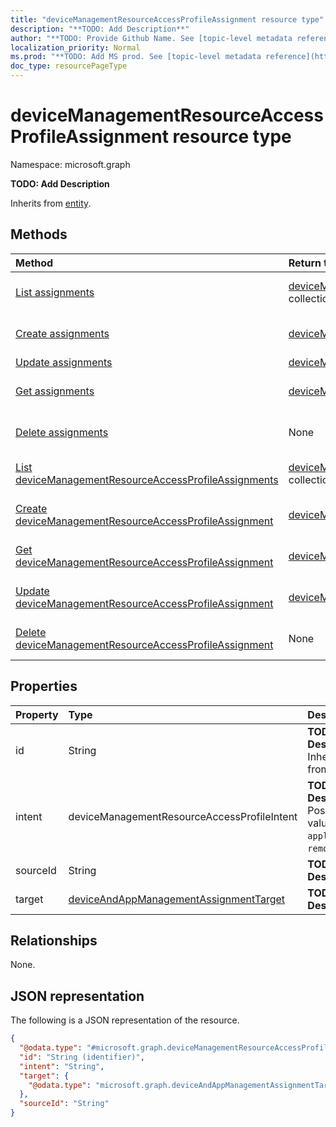 ```yaml
---
title: "deviceManagementResourceAccessProfileAssignment resource type"
description: "**TODO: Add Description**"
author: "**TODO: Provide Github Name. See [topic-level metadata reference](https://msgo.azurewebsites.net/add/document/guidelines/metadata.html#topic-level-metadata)**"
localization_priority: Normal
ms.prod: "**TODO: Add MS prod. See [topic-level metadata reference](https://msgo.azurewebsites.net/add/document/guidelines/metadata.html#topic-level-metadata)**"
doc_type: resourcePageType
---
```


# deviceManagementResourceAccessProfileAssignment resource type

Namespace: microsoft.graph

**TODO: Add Description**


Inherits from [entity](../resources/entity.md).

## Methods
|Method|Return type|Description|
|:---|:---|:---|
|[List assignments](../api/intune-devicemanagementresourceaccessprofilebase-list-assignments.md)|[deviceManagementResourceAccessProfileAssignment](../resources/intune-devicemanagementresourceaccessprofileassignment.md) collection|Get the deviceManagementResourceAccessProfileAssignment resources from the assignments navigation property.|
|[Create assignments](../api/intune-devicemanagementresourceaccessprofilebase-post-assignments.md)|[deviceManagementResourceAccessProfileAssignment](../resources/intune-devicemanagementresourceaccessprofileassignment.md)|Create a new deviceManagementResourceAccessProfileAssignment object.|
|[Update assignments](../api/intune-devicemanagementresourceaccessprofilebase-update-assignments.md)|[deviceManagementResourceAccessProfileAssignment](../resources/intune-devicemanagementresourceaccessprofileassignment.md)|Update the properties of an assignments object.|
|[Get assignments](../api/intune-devicemanagementresourceaccessprofilebase-get-devicemanagementresourceaccessprofileassignment.md)|[deviceManagementResourceAccessProfileAssignment](../resources/intune-devicemanagementresourceaccessprofileassignment.md)|Read the properties and relationships of a [deviceManagementResourceAccessProfileAssignment](../resources/intune-devicemanagementresourceaccessprofileassignment.md) object.|
|[Delete assignments](../api/intune-devicemanagementresourceaccessprofilebase-delete-assignments.md)|None|Delete a [deviceManagementResourceAccessProfileAssignment](../resources/intune-devicemanagementresourceaccessprofileassignment.md) object.|
|[List deviceManagementResourceAccessProfileAssignments](../api/intune-devicemanagementresourceaccessprofileassignment-list.md)|[deviceManagementResourceAccessProfileAssignment](../resources/intune-devicemanagementresourceaccessprofileassignment.md) collection|Get a list of the [deviceManagementResourceAccessProfileAssignment](../resources/devicemanagementresourceaccessprofileassignment.md) objects and their properties.|
|[Create deviceManagementResourceAccessProfileAssignment](../api/intune-devicemanagementresourceaccessprofileassignment-create.md)|[deviceManagementResourceAccessProfileAssignment](../resources/intune-devicemanagementresourceaccessprofileassignment.md)|Create a new [deviceManagementResourceAccessProfileAssignment](../resources/intune-devicemanagementresourceaccessprofileassignment.md) object.|
|[Get deviceManagementResourceAccessProfileAssignment](../api/intune-devicemanagementresourceaccessprofileassignment-get.md)|[deviceManagementResourceAccessProfileAssignment](../resources/intune-devicemanagementresourceaccessprofileassignment.md)|Read the properties and relationships of a [deviceManagementResourceAccessProfileAssignment](../resources/intune-devicemanagementresourceaccessprofileassignment.md) object.|
|[Update deviceManagementResourceAccessProfileAssignment](../api/intune-devicemanagementresourceaccessprofileassignment-update.md)|[deviceManagementResourceAccessProfileAssignment](../resources/intune-devicemanagementresourceaccessprofileassignment.md)|Update the properties of a [deviceManagementResourceAccessProfileAssignment](../resources/intune-devicemanagementresourceaccessprofileassignment.md) object.|
|[Delete deviceManagementResourceAccessProfileAssignment](../api/intune-devicemanagementresourceaccessprofileassignment-delete.md)|None|Deletes a [deviceManagementResourceAccessProfileAssignment](../resources/intune-devicemanagementresourceaccessprofileassignment.md) object.|

## Properties
|Property|Type|Description|
|:---|:---|:---|
|id|String|**TODO: Add Description** Inherited from [entity](../resources/entity.md)|
|intent|deviceManagementResourceAccessProfileIntent|**TODO: Add Description**. Possible values are: `apply`, `remove`.|
|sourceId|String|**TODO: Add Description**|
|target|[deviceAndAppManagementAssignmentTarget](../resources/intune-deviceandappmanagementassignmenttarget.md)|**TODO: Add Description**|

## Relationships
None.

## JSON representation
The following is a JSON representation of the resource.
<!-- {
  "blockType": "resource",
  "keyProperty": "id",
  "@odata.type": "microsoft.graph.deviceManagementResourceAccessProfileAssignment",
  "baseType": "microsoft.graph.entity",
  "openType": false
}
-->
``` json
{
  "@odata.type": "#microsoft.graph.deviceManagementResourceAccessProfileAssignment",
  "id": "String (identifier)",
  "intent": "String",
  "target": {
    "@odata.type": "microsoft.graph.deviceAndAppManagementAssignmentTarget"
  },
  "sourceId": "String"
}
```

